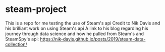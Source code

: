 # steam-project
This is a repo for me testing the use of Steam's api
Credit to Nik Davis and his brilliant work on using Steam's api
A link to his blog regarding his journey through data science and
how he pulled from Steam's and SteamSpy's api:
https://nik-davis.github.io/posts/2019/steam-data-collection/
